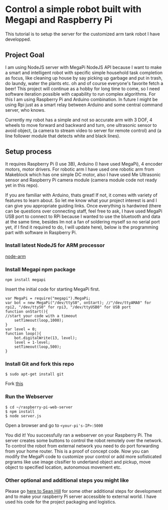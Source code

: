 # Control a simple robot built with Megapi and Raspberry Pi
This tutorial is to setup the server for the customized arm tank robot I have developped. 

## Project Goal
I am using NodeJS server with MegaPi NodeJS API because I want to make a smart and intelligent robot with specific simple household task completion as focus, like cleaning up house by say picking up garbage and put in trash, do laundy, water the plants etc. oh and of course everyone's favorite fetch a beer! This project will continue as a hobby for long time to come, so I need software iteration possible with capability to run complex algorithms. For this I am using Raspberry Pi and Arduino combination. In future I might be using Rpi just as a smart relay between Arduino and some central command server, who knows.

Currently my robot has a simple and not so accurate arm with 3 DOF, 4 wheels to move forward and backward and turn, one ultrasonic sensor to avoid object, (a camera to stream video to server for remote control) and (a line follower module that detects white and black lines).

## Setup process

It requires Raspberry Pi  (I use 3B), Arduino (I have used MegaPi), 4 encoder motors, motor drivers.
For robotic arm I have used one robotic arm from Makeblock which has one simple DC motor, also I have used Me Ultrasonic sensor and Raspberry Pi camera module (camera module code not ready yet in this repo).

If you are familiar with Arduino, thats great! If not, it comes with variety of features to learn about. So let me know what your project interest is and I can give you appropriate guiding links.
Once everything is hardwired (there can be questions over connecting staff, feel free to ask, I have used MegaPi USB port to connect to RPi because I wanted to use the bluetooth and data at the same time, besides Im not a fan of soldering myself so no serial port yet, if I find it required to do, I will update here), below is the programming part with software in Raspberry Pi.

### Install latest NodeJS for ARM processor
[node-arm](http://node-arm.herokuapp.com/)

### Install Megapi npm package
	npm install megapi
Insert the initial code for starting MegaPi first.

	var MegaPi = require("megapi").MegaPi;
	var bot = new MegaPi("/dev/ttyS0", onStart); //"/dev/ttyAMA0" for rpi2, "/dev/ttyS0" for rpi3, "/dev/ttyUSB0" for USB port
	function onStart(){
  	//start your code with a timeout
  		setTimeout(loop,1000);
	}
	var level = 0;
	function loop(){
  		bot.digitalWrite(13, level);
  		level = 1-level;
  		setTimeout(loop,500);
	}

### Install Git and fork this repo

	$ sudo apt-get install git
	
Fork [this](https://github.com/pramitr/megapi.git) 
	
### Run the Webserver
	$ cd ~/raspberry-pi-web-server
	$ npm install
	$ node server.js
	
Open a browser and go to `<your-pi's-IP>:5000`

You did it! You successfully ran a webserver on your Raspberry Pi. The server creates some buttons to control the robot remotely over the network. To control the robot from external network you need to do port forwarding from your home router.
 This is a proof of concept code. Now you can modify the MegaPi code to customize your control or add more sofisticated prgrams like use image clssifier to undertand object and pickup, move object to specified location, autonomous movement etc.


### Other optional and additional steps you might like
Please go [here to Sean Hill](https://github.com/sean-hill/raspberry-pi-web-server) for some other additional steps for development and to make your raspberry Pi server accessible to external world. I have used his code for the project packaging and logistics.








